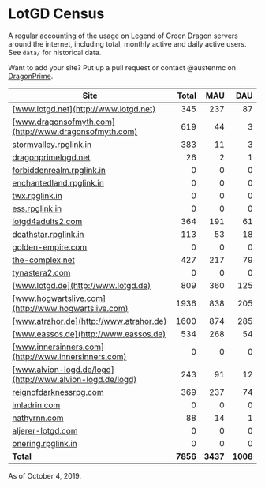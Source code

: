 # LotGD Census
A regular accounting of the usage on Legend of Green Dragon servers around the internet, including total, monthly active and daily active users. See `data/` for historical data.

Want to add your site? Put up a pull request or contact @austenmc on [DragonPrime](http://dragonprime.net).


Site | Total | MAU | DAU
--- | ---:| ---:| ---:
[www.lotgd.net](http://www.lotgd.net)|345|237|87
[www.dragonsofmyth.com](http://www.dragonsofmyth.com)|619|44|3
[stormvalley.rpglink.in](http://stormvalley.rpglink.in)|383|11|3
[dragonprimelogd.net](http://dragonprimelogd.net)|26|2|1
[forbiddenrealm.rpglink.in](http://forbiddenrealm.rpglink.in)|0|0|0
[enchantedland.rpglink.in](http://enchantedland.rpglink.in)|0|0|0
[twx.rpglink.in](http://twx.rpglink.in)|0|0|0
[ess.rpglink.in](http://ess.rpglink.in)|0|0|0
[lotgd4adults2.com](http://lotgd4adults2.com)|364|191|61
[deathstar.rpglink.in](http://deathstar.rpglink.in)|113|53|18
[golden-empire.com](http://golden-empire.com)|0|0|0
[the-complex.net](http://the-complex.net)|427|217|79
[tynastera2.com](http://tynastera2.com)|0|0|0
[www.lotgd.de](http://www.lotgd.de)|809|360|125
[www.hogwartslive.com](http://www.hogwartslive.com)|1936|838|205
[www.atrahor.de](http://www.atrahor.de)|1600|874|285
[www.eassos.de](http://www.eassos.de)|534|268|54
[www.innersinners.com](http://www.innersinners.com)|0|0|0
[www.alvion-logd.de/logd](http://www.alvion-logd.de/logd)|243|91|12
[reignofdarknessrpg.com](http://reignofdarknessrpg.com)|369|237|74
[imladrin.com](http://imladrin.com)|0|0|0
[nathyrnn.com](http://nathyrnn.com)|88|14|1
[aljerer-lotgd.com](http://aljerer-lotgd.com)|0|0|0
[onering.rpglink.in](http://onering.rpglink.in)|0|0|0
**Total**|**7856**|**3437**|**1008**

As of October 4, 2019.
